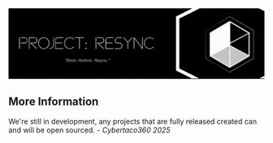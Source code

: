 <img src="ResyncBanner.gif">

## More Information
We're still in development, any projects that are fully released created can and will be open sourced. *- Cybertaco360 2025*
